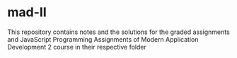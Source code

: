 # mad-II
This repository contains notes and the solutions for the graded assignments and JavaScript Programming Assignments of Modern Application Development 2 course in their respective folder

